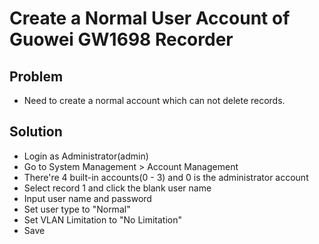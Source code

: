 # Create a Normal User Account of Guowei GW1698 Recorder

## Problem
* Need to create a normal account which can not delete records.

## Solution
* Login as Administrator(admin)
* Go to System Management > Account Management
* There're 4 built-in accounts(0 - 3) and 0 is the administrator account
* Select record 1 and click the blank user name
* Input user name and password
* Set user type to "Normal"
* Set VLAN Limitation to "No Limitation"
* Save
